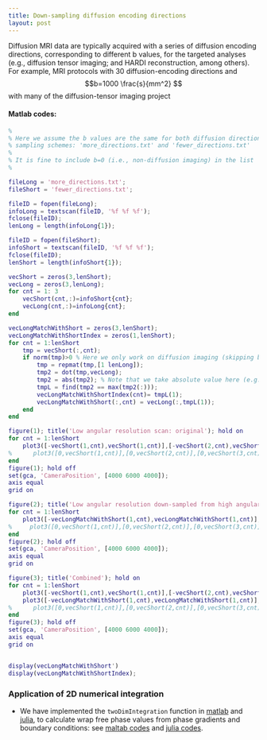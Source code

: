 ```yaml
---
title: Down-sampling diffusion encoding directions
layout: post
---
```


Diffusion MRI data are typically acquired with a series of diffusion encoding directions, corresponding to different b values, for the targeted analyses (e.g., diffusion tensor imaging; and HARDI reconstruction, among others). For example, MRI protocols with 30 diffusion-encoding directions and $$b=1000 \frac{s}{mm^2} $$ with many of the diffusion-tensor imaging project


#### Matlab codes:
``` matlab
%
% Here we assume the b values are the same for both diffusion direction
% sampling schemes: 'more_directions.txt' and 'fewer_directions.txt'
%
% It is fine to include b=0 (i.e., non-diffusion imaging) in the list
% 

fileLong = 'more_directions.txt';  
fileShort = 'fewer_directions.txt';

fileID = fopen(fileLong);
infoLong = textscan(fileID, '%f %f %f');
fclose(fileID);
lenLong = length(infoLong{1});

fileID = fopen(fileShort);
infoShort = textscan(fileID, '%f %f %f');
fclose(fileID);
lenShort = length(infoShort{1});

vecShort = zeros(3,lenShort);
vecLong = zeros(3,lenLong);
for cnt = 1: 3
    vecShort(cnt,:)=infoShort{cnt};
    vecLong(cnt,:)=infoLong{cnt};
end

vecLongMatchWithShort = zeros(3,lenShort);
vecLongMatchWithShortIndex = zeros(1,lenShort);
for cnt = 1:lenShort
    tmp = vecShort(:,cnt);
    if norm(tmp)>0 % Here we only work on diffusion imaging (skipping b=0)
        tmp = repmat(tmp,[1 lenLong]);
        tmp2 = dot(tmp,vecLong);
        tmp2 = abs(tmp2); % Note that we take absolute value here (e.g., [1,0,0] and [-1,0,0] have the same effect on diffusion signals)
        tmpL = find(tmp2 == max(tmp2(:)));
        vecLongMatchWithShortIndex(cnt)= tmpL(1);
        vecLongMatchWithShort(:,cnt) = vecLong(:,tmpL(1));
    end
end

figure(1); title('Low angular resolution scan: original'); hold on
for cnt = 1:lenShort
    plot3([-vecShort(1,cnt),vecShort(1,cnt)],[-vecShort(2,cnt),vecShort(2,cnt)],[-vecShort(3,cnt),vecShort(3,cnt)],'b');
%      plot3([0,vecShort(1,cnt)],[0,vecShort(2,cnt)],[0,vecShort(3,cnt)],'b');
end
figure(1); hold off
set(gca, 'CameraPosition', [4000 6000 4000]);
axis equal
grid on

figure(2); title('Low angular resolution down-sampled from high angular resolution'); hold on
for cnt = 1:lenShort
    plot3([-vecLongMatchWithShort(1,cnt),vecLongMatchWithShort(1,cnt)],[-vecLongMatchWithShort(2,cnt),vecLongMatchWithShort(2,cnt)],[-vecLongMatchWithShort(3,cnt),vecLongMatchWithShort(3,cnt)],'g');
%     plot3([0,vecShort(1,cnt)],[0,vecShort(2,cnt)],[0,vecShort(3,cnt)],'b');
end
figure(2); hold off
set(gca, 'CameraPosition', [4000 6000 4000]);
axis equal
grid on

figure(3); title('Combined'); hold on
for cnt = 1:lenShort
    plot3([-vecShort(1,cnt),vecShort(1,cnt)],[-vecShort(2,cnt),vecShort(2,cnt)],[-vecShort(3,cnt),vecShort(3,cnt)],'b');
    plot3([-vecLongMatchWithShort(1,cnt),vecLongMatchWithShort(1,cnt)],[-vecLongMatchWithShort(2,cnt),vecLongMatchWithShort(2,cnt)],[-vecLongMatchWithShort(3,cnt),vecLongMatchWithShort(3,cnt)],'g');
%      plot3([0,vecShort(1,cnt)],[0,vecShort(2,cnt)],[0,vecShort(3,cnt)],'b');
end
figure(3); hold off
set(gca, 'CameraPosition', [4000 6000 4000]);
axis equal
grid on


display(vecLongMatchWithShort')
display(vecLongMatchWithShortIndex);


```

### Application of 2D numerical integration
* We have implemented the `twoDimIntegration` function in [matlab](https://github.com/nankueichen/Fourier_space_phase_unwrapping/blob/master/matlabfunction/twoDimIntegration.m) and [julia](https://github.com/nankueichen/Fourier_space_phase_unwrapping/blob/master/juliafunction/myFun.jl), to calculate wrap free phase values from phase gradients and boundary conditions: see [maltab codes](https://github.com/nankueichen/Fourier_space_phase_unwrapping/blob/master/main_single_patchsize.m) and [julia codes](https://github.com/nankueichen/Fourier_space_phase_unwrapping/blob/master/main_single_patchsize.jl).

